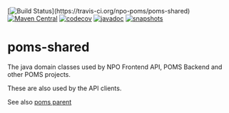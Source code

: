 [![Build Status](https://travis-ci.org/npo-poms/poms-shared.svg?)](https://travis-ci.org/npo-poms/poms-shared)
[![Maven Central](https://img.shields.io/maven-central/v/nl.vpro.poms/poms-shared.svg?label=Maven%20Central)](https://search.maven.org/search?q=g:%22nl.vpro.poms%22%20OR%20g:%22nl.vpro.media%22%20OR%20g:%22nl.vpro.api%22)
[![codecov](https://codecov.io/gh/npo-poms/poms-shared/branch/master/graph/badge.svg)](https://codecov.io/gh/npo-poms/poms-shared)
[![javadoc](http://www.javadoc.io/badge/nl.vpro.media/media-domain.svg?color=blue)](http://www.javadoc.io/doc/nl.vpro.media/media-domain)
[![snapshots](https://img.shields.io/nexus/s/https/oss.sonatype.org/nl.vpro.poms/poms-shared-parent.svg)](https://oss.sonatype.org/content/repositories/staging/nl/vpro/poms/poms-shared/)



# poms-shared
The java domain classes used by NPO Frontend API, POMS Backend and other POMS projects.

These are also used by the API clients.

See also [poms parent](https://github.com/npo-poms/poms-parent)

